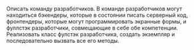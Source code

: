 Описать команду разработчиков. 
В команде разработчиков могут находиться бэкендеры, 
которые в состоянии писать серверный код, 
фронтендеры, которые могут программировать экранные формы, 
и фуллстэк разработчики, совмещающие в себе обе компетенции. 
Реализовать класс фулстэк разработчика, 
создать экземпляр и последовательно вызвать все его методы.